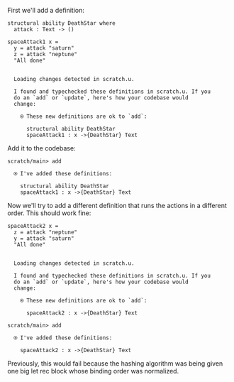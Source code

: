 First we'll add a definition:

``` unison
structural ability DeathStar where
  attack : Text -> ()

spaceAttack1 x =
  y = attack "saturn"
  z = attack "neptune"
  "All done"
```

```ucm

  Loading changes detected in scratch.u.

  I found and typechecked these definitions in scratch.u. If you
  do an `add` or `update`, here's how your codebase would
  change:
  
    ⍟ These new definitions are ok to `add`:
    
      structural ability DeathStar
      spaceAttack1 : x ->{DeathStar} Text

```
Add it to the codebase:

```ucm
scratch/main> add

  ⍟ I've added these definitions:
  
    structural ability DeathStar
    spaceAttack1 : x ->{DeathStar} Text

```
Now we'll try to add a different definition that runs the actions in a different order. This should work fine:

``` unison
spaceAttack2 x =
  z = attack "neptune"
  y = attack "saturn"
  "All done"
```

```ucm

  Loading changes detected in scratch.u.

  I found and typechecked these definitions in scratch.u. If you
  do an `add` or `update`, here's how your codebase would
  change:
  
    ⍟ These new definitions are ok to `add`:
    
      spaceAttack2 : x ->{DeathStar} Text

```
```ucm
scratch/main> add

  ⍟ I've added these definitions:
  
    spaceAttack2 : x ->{DeathStar} Text

```
Previously, this would fail because the hashing algorithm was being given one big let rec block whose binding order was normalized.

